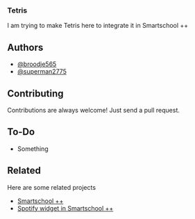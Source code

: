 
### Tetris

I am trying to make Tetris here to integrate it in Smartschool ++


## Authors

- [@broodje565](https://www.github.com/broodje565)
- [@superman2775](https://www.github.com/superman2775)


## Contributing

Contributions are always welcome! Just send a pull request.


## To-Do

- Something


## Related

Here are some related projects

- [Smartschool ++](https://github.com/sprksoft/smpp)
- [Spotify widget in Smartschool ++](https://github.com/superman2775/spotify-smpp)

